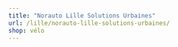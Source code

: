 ```yaml
---
title: "Norauto Lille Solutions Urbaines"
url: /lille/norauto-lille-solutions-urbaines/
shop: vélo
---
```

